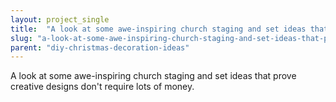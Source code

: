 ```yaml
---
layout: project_single
title:  "A look at some awe-inspiring church staging and set ideas that prove creative designs don't require lots of money."
slug: "a-look-at-some-awe-inspiring-church-staging-and-set-ideas-that-prove-creative-designs-dont"
parent: "diy-christmas-decoration-ideas"
---
```

A look at some awe-inspiring church staging and set ideas that prove creative designs don't require lots of money.